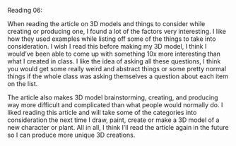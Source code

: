 Reading 06:

When reading the article on 3D models and things to consider while creating or producing one, I found a lot of the factors very interesting. I like how they used examples while listing off some of the things to take into consideration. I wish I read this before making my 3D model, I think I would’ve been able to come up with something 10x more interesting than what I created in class. I like the idea of asking all these questions, I think you would get some really weird and abstract things or some pretty normal things if the whole class was asking themselves a question about each item on the list.

The article also makes 3D model brainstorming, creating, and producing way more difficult and complicated than what people would normally do. I liked reading this article and will take some of the categories into consideration the next time I draw, paint, create or make a 3D model of a new character or plant. All in all, I think I’ll read the article again in the future so I can produce more unique 3D creations.
